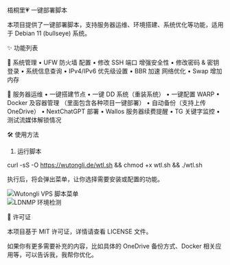 梧桐里💗 一键部署脚本

本项目提供了一键部署脚本，支持服务器运维、环境搭建、系统优化等功能，适用于 Debian 11 (bullseye) 系统。

✨ 功能列表

📌 系统管理
	•	UFW 防火墙 配置
	•	修改 SSH 端口 增强安全性
	•	修改密码 & 密钥登录
	•	系统信息查询
	•	IPv4/IPv6 优先级设置
	•	BBR 加速 网络优化
	•	Swap 增加内存

🚀 服务器运维
	•	一键搭建节点
	•	一键 DD 系统（重装系统）
	•	一键配置 WARP
	•	Docker 及容器管理 
	   （里面包含各种项目一键部署）
	•	自动备份（支持上传 OneDrive）
	•	NextChatGPT 部署
	•	Wallos 服务器续费提醒
	•	TG 关键字监控
	•	测试流媒体解锁情况

🛠️ 使用方法

1. 运行脚本

curl -sS -O https://wutongli.de/wtl.sh && chmod +x wtl.sh && ./wtl.sh

执行后，将会弹出菜单，让你选择需要安装或配置的功能。

![Wutongli VPS 脚本菜单](./images/wutongli_main_menu.jpeg)  
![LDNMP 环境检测](./images/wutongli_ldnmp_check.jpeg)  

📜 许可证

本项目基于 MIT 许可证，详情请查看 LICENSE 文件。

如果你有更多需要补充的内容，比如具体的 OneDrive 备份方式、Docker 相关应用等，可以告诉我，我帮你优化。